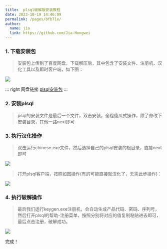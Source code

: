```yaml
---
title:  plsql破解版安装教程
date: 2023-10-19 14:46:09
permalink: /pages/bfb71e/
author: 
  name: jia
  link: https://github.com/Jia-Hongwei
---
```


### 1. 下载安装包

> 安装包上传到了百度网盘，下载解压后，其中包含了安装文件、注册机、汉化工具以及即时客户端，如下图：

<img src="https://jsd.cdn.zzko.cn/gh/Jia-Hongwei/picx-images-hosting@master/20231019/image.3pfdwk3cbdk0.webp">

::: right
网盘链接 [plsql安装包](https://pan.baidu.com/s/1-hLRCV6RFCGEN5WsXmmIgg?pwd=3g3v)
:::

### 2. 安装plsql

> psql的安装文件是最后一个文件，双击安装，全程傻瓜式操作，除了修改下安装目录，其他一路next即可

### 3. 执行汉化操作

> 双击运行chinese.exe文件，然后选择自己的plsql安装的根目录，直接next即可

<img src="https://jsd.cdn.zzko.cn/gh/Jia-Hongwei/picx-images-hosting@master/20231019/image.4rbzyj5klkw0.webp">

> 打开plsql客户端，按照如图操作(有的可能直接就汉化了，无需此步操作)：

<img src="https://jsd.cdn.zzko.cn/gh/Jia-Hongwei/picx-images-hosting@master/20231019/image.1yux92w0ll40.webp">


### 4. 执行破解操作

> 最后我们运行keygen.exe注册机，会自动生成产品代码、密码、序列号，
> 然后打开plsql的帮助-注册菜单，按照分别将对应的值复制粘贴进去即可，
> 最后点击注册，破解成功。

<img src="https://jsd.cdn.zzko.cn/gh/Jia-Hongwei/picx-images-hosting@master/20231019/image.2w5x44mgeh00.webp">

完成！

